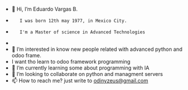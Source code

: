 - 👋 Hi, I’m Eduardo Vargas B.
-        I was born 12th may 1977, in Mexico City.
-        I'm a Master of science in Advanced Technologies
-        
- 👀 I’m interested in know new people related with advanced python and odoo frame. 
-    I want tho learn to odoo framework programming
- 🌱 I’m currently learning some about programming with IA
- 💞️ I’m looking to collaborate on python and managment servers 
- 📫 How to reach me? just write to odinyzeus@gmail.com 

<!---
odinyzeus/odinyzeus is a ✨ special ✨ repository because its `README.md` (this file) appears on your GitHub profile.
You can click the Preview link to take a look at your changes.
--->
